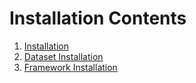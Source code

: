# Installation Contents

1. [Installation](framework)
2. [Dataset Installation](dataset.md)
3. [Framework Installation](framework.md)